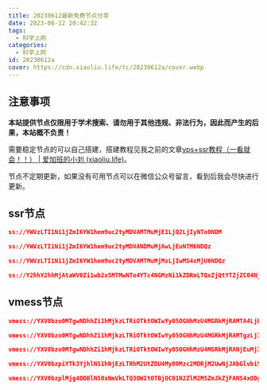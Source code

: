 ```yaml
---
title: 20230612最新免费节点分享
date: 2023-06-12 20:42:32
tags:
  - 科学上网
categories:
  - 科学上网
id: 20230612a
cover: https://cdn.xiaoliu.life/tc/20230612a/cover.webp
---
```


## 注意事项

**本站提供节点仅限用于学术搜索、请勿用于其他违规、非法行为，因此而产生的后果，本站概不负责！**

需要稳定节点的可以自己搭建，搭建教程见我之前的文章[vps+ssr教程（一看就会！！） | 爱加班的小刘 (xiaoliu.life)](https://xiaoliu.life/p/20221014a/)。

节点不定期更新，如果没有可用节点可以在微信公众号留言，看到后我会尽快进行更新。

## ssr节点

```json
ss://YWVzLTI1Ni1jZmI6YW1hem9uc2tyMDVAMTMuMjE1LjQ2LjIyNTo0NDM

ss://YWVzLTI1Ni1jZmI6YW1hem9uc2tyMDVANDMuMjAwLjEuNTM6NDQz

ss://YWVzLTI1Ni1jZmI6YW1hem9uc2tyMDVAMTMuMjMxLjIwMS4xMjU6NDQz

ss://Y2hhY2hhMjAtaWV0Zi1wb2x5MTMwNTo4YTc4NGMzNi1kZDRmLTQxZjQtYTZjZC04NjNkMTI5N2QzYjNAanMuY20uYmJjYy5jeW91OjE4MTcz
```

## vmess节点

```json
vmess://YXV0bzo0MTgwNDhhZi1hMjkzLTRiOTktOWIwYy05OGNhMzU4MGRkMjRAMTA4LjE4Ni4xMTYuMTc4OjU1MDA1?path=/&alterId=64

vmess://YXV0bzo0MTgwNDhhZi1hMjkzLTRiOTktOWIwYy05OGNhMzU4MGRkMjRAMTgzLjIzNy4yMC4xNDc6NDEyNDI?alterId=64

vmess://YXV0bzo0MTgwNDhhZi1hMjkzLTRiOTktOWIwYy05OGNhMzU4MGRkMjRANjEuMjIwLjE5OC4xMDA6NTgwMDI?alterId=64

vmess://YXV0bzpiYTk3YjhlNS1hNjEzLTRhM2UtZDU4My00Mzc2MDRjM2UwNjJAbGlvbi5uYXJjb2Quc2hvcDo4MDgw?obfsParam=lion.narcod.shop&path=/&obfs=websocket&alterId=0

vmess://YXV0bzplMjg4ODBlNS0xNmVkLTQ3OWItOTBjOC01N2ZlM2M5ZmJkZjFANS4xODguNi4yMjI6MzUzNTQ?path=/&obfs=websocket&alterId=0
```

